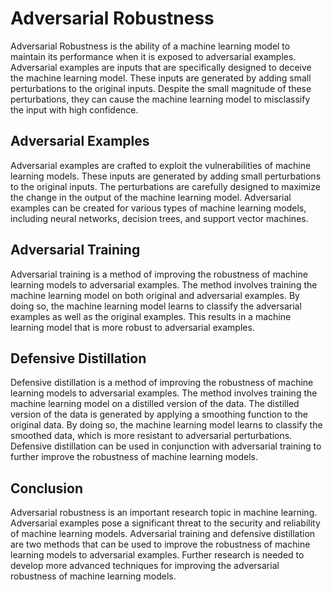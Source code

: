 # Adversarial Robustness

Adversarial Robustness is the ability of a machine learning model to maintain its performance when it is exposed to adversarial examples. Adversarial examples are inputs that are specifically designed to deceive the machine learning model. These inputs are generated by adding small perturbations to the original inputs. Despite the small magnitude of these perturbations, they can cause the machine learning model to misclassify the input with high confidence.

## Adversarial Examples

Adversarial examples are crafted to exploit the vulnerabilities of machine learning models. These inputs are generated by adding small perturbations to the original inputs. The perturbations are carefully designed to maximize the change in the output of the machine learning model. Adversarial examples can be created for various types of machine learning models, including neural networks, decision trees, and support vector machines.

## Adversarial Training

Adversarial training is a method of improving the robustness of machine learning models to adversarial examples. The method involves training the machine learning model on both original and adversarial examples. By doing so, the machine learning model learns to classify the adversarial examples as well as the original examples. This results in a machine learning model that is more robust to adversarial examples.

## Defensive Distillation

Defensive distillation is a method of improving the robustness of machine learning models to adversarial examples. The method involves training the machine learning model on a distilled version of the data. The distilled version of the data is generated by applying a smoothing function to the original data. By doing so, the machine learning model learns to classify the smoothed data, which is more resistant to adversarial perturbations. Defensive distillation can be used in conjunction with adversarial training to further improve the robustness of machine learning models.

## Conclusion

Adversarial robustness is an important research topic in machine learning. Adversarial examples pose a significant threat to the security and reliability of machine learning models. Adversarial training and defensive distillation are two methods that can be used to improve the robustness of machine learning models to adversarial examples. Further research is needed to develop more advanced techniques for improving the adversarial robustness of machine learning models.
